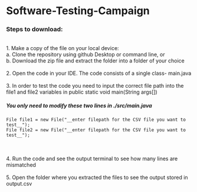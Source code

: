# Software-Testing-Campaign

### Steps to download:
<br />
1. Make a copy of the file on your local device: <br />
<t /><t /> a. Clone the repository using github Desktop or command line, or<br />
<t /><t /> b. Download the zip file and extract the folder into a folder of your choice<br />
<br />
2. Open the code in your IDE. The code consists of a single class-  main.java<br /><br />
3. In order to test the code you need to input the correct file path into the file1 and file2 variables in public static void main(String args[])<br />

##### You only need to modify these two lines in ./src/main.java

```
File file1 = new File("__enter filepath for the CSV file you want to test__");
File file2 = new File("__enter filepath for the CSV file you want to test__");
```

<br />
<br />
4. Run the code and see the output terminal to see how many lines are mismatched<br /><br />
5. Open the folder where you extracted the files to see the output stored in output.csv<br /><br />
